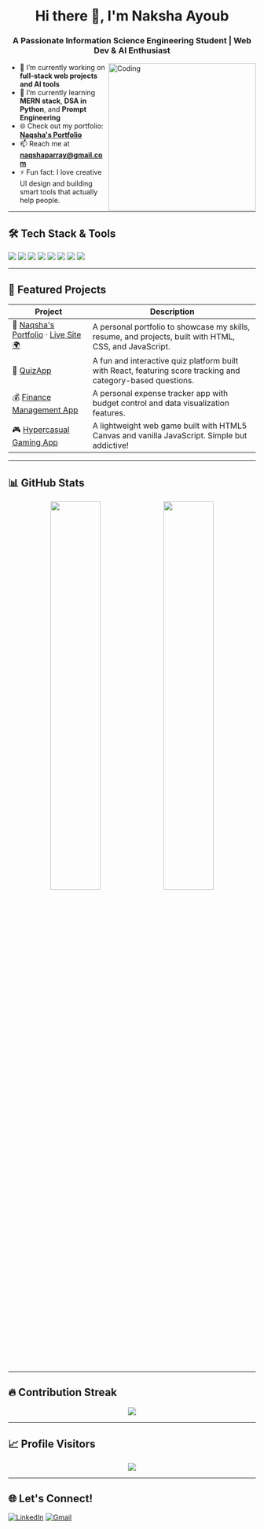 <h1 align="center">Hi there 👋, I'm Naksha Ayoub</h1>
<h3 align="center">A Passionate Information Science Engineering Student | Web Dev & AI Enthusiast</h3>

<img align="right" alt="Coding" width="300" src="https://media.giphy.com/media/qgQUggAC3Pfv687qPC/giphy.gif" />

- 🔭 I’m currently working on **full-stack web projects and AI tools**
- 🌱 I’m currently learning **MERN stack**, **DSA in Python**, and **Prompt Engineering**
- 🌐 Check out my portfolio: [**Naqsha's Portfolio**](https://mysterious-betta-u14wyk0c.dcms.site/)
- 📫 Reach me at **naqshaparray@gmail.com**
- ⚡ Fun fact: I love creative UI design and building smart tools that actually help people.

---

## 🛠️ Tech Stack & Tools

<p align="left">
  <img src="https://img.shields.io/badge/JavaScript-F7DF1E?style=for-the-badge&logo=javascript&logoColor=black"/>
  <img src="https://img.shields.io/badge/Python-3776AB?style=for-the-badge&logo=python&logoColor=white"/>
  <img src="https://img.shields.io/badge/React-20232A?style=for-the-badge&logo=react&logoColor=61DAFB"/>
  <img src="https://img.shields.io/badge/Node.js-339933?style=for-the-badge&logo=nodedotjs&logoColor=white"/>
  <img src="https://img.shields.io/badge/Express.js-000000?style=for-the-badge&logo=express&logoColor=white"/>
  <img src="https://img.shields.io/badge/MongoDB-4EA94B?style=for-the-badge&logo=mongodb&logoColor=white"/>
  <img src="https://img.shields.io/badge/GitHub-181717?style=for-the-badge&logo=github&logoColor=white"/>
  <img src="https://img.shields.io/badge/Postman-FF6C37?style=for-the-badge&logo=postman&logoColor=white"/>
</p>

---

## 🚀 Featured Projects

| Project | Description |
|--------|-------------|
| 🔗 [Naqsha's Portfolio](https://github.com/naqshaparray/nakshan_ayoub_portfolio) · [Live Site 🌍](https://nakshan-ayoub-portfolio.vercel.app/) | A personal portfolio to showcase my skills, resume, and projects, built with HTML, CSS, and JavaScript. |
| 🎯 [QuizApp](https://github.com/naqshaparray/QuizMaster) | A fun and interactive quiz platform built with React, featuring score tracking and category-based questions. |
| 💰 [Finance Management App](https://github.com/naqshaparray/Finance-Mnagement-WebApp) | A personal expense tracker app with budget control and data visualization features. |
| 🎮 [Hypercasual Gaming App](https://github.com/naqshaparray/Hyper-Casual-Gaming-App) | A lightweight web game built with HTML5 Canvas and vanilla JavaScript. Simple but addictive! |

---

## 📊 GitHub Stats

<p align="center">
  <img src="https://github-readme-stats.vercel.app/api?username=naqshaparray&show_icons=true&theme=radical" width="45%"/>
  <img src="https://github-readme-stats.vercel.app/api/top-langs/?username=naqshaparray&layout=compact&theme=radical" width="45%"/>
</p>

---

## 🔥 Contribution Streak

<p align="center">
  <img src="https://github-readme-streak-stats.herokuapp.com/?user=naqshaparray&theme=radical" />
</p>

---

## 📈 Profile Visitors

<p align="center">
  <img src="https://komarev.com/ghpvc/?username=naqshaparray&label=Profile%20views&color=0e75b6&style=flat" />
</p>

---

## 🌐 Let's Connect!

[![LinkedIn](https://img.shields.io/badge/LinkedIn-Naqsha%20Parray-blue?style=flat-square&logo=linkedin)](https://www.linkedin.com/in/naksha-ayoub-7a71322b6/)
[![Gmail](https://img.shields.io/badge/Gmail-naqshaparray@gmail.com-red?style=flat-square&logo=gmail)](mailto:naqshaparray@gmail.com)


<!--
**naqshaparray/naqshaparray** is a ✨ _special_ ✨ repository because its `README.md` (this file) appears on your GitHub profile.

Here are some ideas to get you started:

- 🔭 I’m currently working on ...
- 🌱 I’m currently learning ...
- 👯 I’m looking to collaborate on ...
- 🤔 I’m looking for help with ...
- 💬 Ask me about ...
- 📫 How to reach me: ...
- 😄 Pronouns: ...
- ⚡ Fun fact: ...
-->
